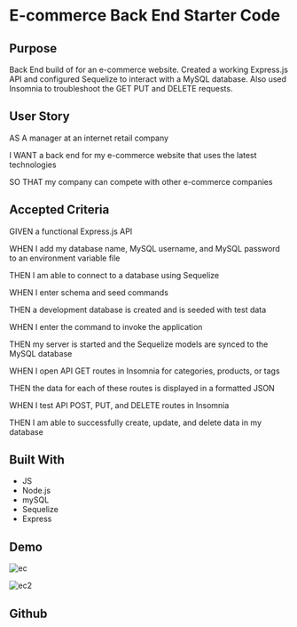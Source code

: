 # E-commerce Back End Starter Code

## Purpose
Back End build of for an e-commerce website.  Created a working Express.js API and configured Sequelize to interact with a MySQL database.  Also used Insomnia to troubleshoot the GET PUT and DELETE requests.

## User Story

AS A manager at an internet retail company

I WANT a back end for my e-commerce website that uses the latest technologies

SO THAT my company can compete with other e-commerce companies

## Accepted Criteria

GIVEN a functional Express.js API

WHEN I add my database name, MySQL username, and MySQL password to an environment variable file

THEN I am able to connect to a database using Sequelize

WHEN I enter schema and seed commands

THEN a development database is created and is seeded with test data

WHEN I enter the command to invoke the application

THEN my server is started and the Sequelize models are synced to the MySQL database

WHEN I open API GET routes in Insomnia for categories, products, or tags

THEN the data for each of these routes is displayed in a formatted JSON

WHEN I test API POST, PUT, and DELETE routes in Insomnia

THEN I am able to successfully create, update, and delete data in my database

## Built With
* JS
* Node.js
* mySQL
* Sequelize
* Express

## Demo

![ec](https://github.com/Jamesbmahoney/make-money/blob/main/gif/ecommerce.gif)

![ec2](https://github.com/Jamesbmahoney/make-money/blob/main/gif/ecommerce2.gif)

## Github